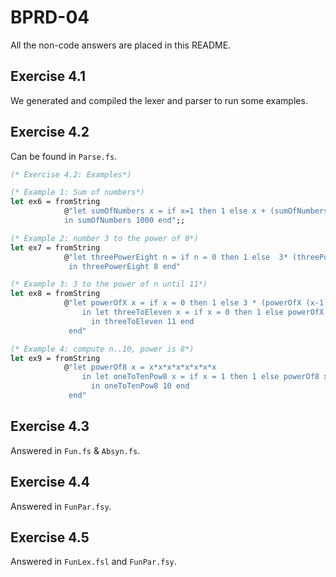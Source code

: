# BPRD-04

All the non-code answers are placed in this README.

## Exercise 4.1

We generated and compiled the lexer and parser to run some examples.

## Exercise 4.2

Can be found in `Parse.fs`.

```fsharp
(* Exercise 4.2: Examples*)

(* Example 1: Sum of numbers*)
let ex6 = fromString
            @"let sumOfNumbers x = if x=1 then 1 else x + (sumOfNumbers (x-1))
            in sumOfNumbers 1000 end";;

(* Example 2: number 3 to the power of 8*)
let ex7 = fromString
            @"let threePowerEight n = if n = 0 then 1 else  3* (threePowerEight (n-1))
             in threePowerEight 8 end"

(* Example 3: 3 to the power of n until 11*)
let ex8 = fromString            
            @"let powerOfX x = if x = 0 then 1 else 3 * (powerOfX (x-1))
                in let threeToEleven x = if x = 0 then 1 else powerOfX x + (threeToEleven (x-1))
                  in threeToEleven 11 end
             end"

(* Example 4: compute n..10, power is 8*)
let ex9 = fromString
            @"let powerOf8 x = x*x*x*x*x*x*x*x
                in let oneToTenPow8 x = if x = 1 then 1 else powerOf8 x + (oneToTenPow8 (x-1))
                  in oneToTenPow8 10 end
             end"
```

## Exercise 4.3

Answered in `Fun.fs` & `Absyn.fs`.

## Exercise 4.4

Answered in `FunPar.fsy`.

## Exercise 4.5

Answered in `FunLex.fsl` and `FunPar.fsy`.